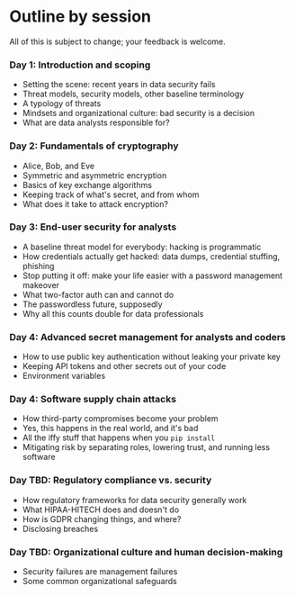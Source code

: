# Outline by session

All of this is subject to change; your feedback is welcome.

### Day 1: Introduction and scoping 
* Setting the scene: recent years in data security fails
* Threat models, security models, other baseline terminology
* A typology of threats
* Mindsets and organizational culture: bad security is a decision
* What are data analysts responsible for?

### Day 2: Fundamentals of cryptography
* Alice, Bob, and Eve
* Symmetric and asymmetric encryption
* Basics of key exchange algorithms
* Keeping track of what's secret, and from whom
* What does it take to attack encryption?

### Day 3: End-user security for analysts
* A baseline threat model for everybody: hacking is programmatic
* How credentials actually get hacked: data dumps, credential stuffing, phishing
* Stop putting it off: make your life easier with a password management makeover
* What two-factor auth can and cannot do
* The passwordless future, supposedly
* Why all this counts double for data professionals

### Day 4: Advanced secret management for analysts and coders
* How to use public key authentication without leaking your private key
* Keeping API tokens and other secrets out of your code
* Environment variables

### Day 4: Software supply chain attacks
* How third-party compromises become your problem
* Yes, this happens in the real world, and it's bad
* All the iffy stuff that happens when you `pip install`
* Mitigating risk by separating roles, lowering trust, and running less software

### Day TBD: Regulatory compliance vs. security
* How regulatory frameworks for data security generally work
* What HIPAA-HITECH does and doesn't do
* How is GDPR changing things, and where?
* Disclosing breaches

### Day TBD: Organizational culture and human decision-making
* Security failures are management failures
* Some common organizational safeguards